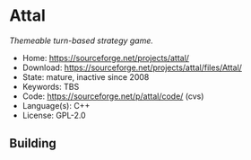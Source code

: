 # Attal

_Themeable turn-based strategy game._

- Home: https://sourceforge.net/projects/attal/
- Download: https://sourceforge.net/projects/attal/files/Attal/
- State: mature, inactive since 2008
- Keywords: TBS
- Code: https://sourceforge.net/p/attal/code/ (cvs)
- Language(s): C++
- License: GPL-2.0

## Building

